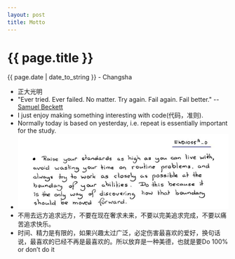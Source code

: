 ```yaml
---
layout: post
title: Motto
---
```


{{ page.title }}
================

<p class="meta">{{ page.date | date_to_string }} - Changsha</p>

+ 正大光明
+ "Ever tried. Ever failed. No matter. Try again. Fail again. Fail better." -- [Samuel Beckett](https://en.wikiquote.org/wiki/Samuel_Beckett)  
+ I just enjoy making something interesting with code(代码，准则).
+ Normally today is based on yesterday, i.e. repeat is essentially important for the study.
+ ![dijkstra](/images/posts/2019-03-13/dijkstra.jpg)
+ 不用去远方追求远方，不要在现在奢求未来，不要以完美追求完成，不要以痛苦追求快乐。
+ 时间、精力是有限的，如果兴趣太过广泛，必定伤害最喜欢的爱好，换句话说，最喜欢的已经不再是最喜欢的。所以放弃是一种美德，也就是要Do 100% or don’t do it
